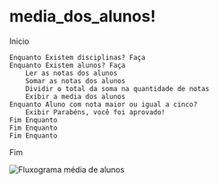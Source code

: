 # media_dos_alunos!

Inicio

	Enquanto Existem disciplinas? Faça
	Enquanto Existem alunos? Faça
		Ler as notas dos alunos
		Somar as notas dos alunos
		Dividir o total da soma na quantidade de notas
		Exibir a media dos alunos
	Enquanto Aluno com nota maior ou igual a cinco?
		Exibir Parabéns, você foi aprovado!
	Fim Enquanto
	Fim Enquanto
	Fim Enquanto
	
Fim


![Fluxograma média de alunos](https://user-images.githubusercontent.com/65674963/168699173-39ca03f9-c810-483f-9efe-657427801f07.png)
